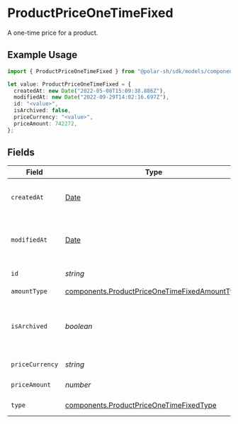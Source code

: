 # ProductPriceOneTimeFixed

A one-time price for a product.

## Example Usage

```typescript
import { ProductPriceOneTimeFixed } from "@polar-sh/sdk/models/components";

let value: ProductPriceOneTimeFixed = {
  createdAt: new Date("2022-05-08T15:09:38.886Z"),
  modifiedAt: new Date("2022-09-29T14:02:16.697Z"),
  id: "<value>",
  isArchived: false,
  priceCurrency: "<value>",
  priceAmount: 742272,
};
```

## Fields

| Field                                                                                                          | Type                                                                                                           | Required                                                                                                       | Description                                                                                                    |
| -------------------------------------------------------------------------------------------------------------- | -------------------------------------------------------------------------------------------------------------- | -------------------------------------------------------------------------------------------------------------- | -------------------------------------------------------------------------------------------------------------- |
| `createdAt`                                                                                                    | [Date](https://developer.mozilla.org/en-US/docs/Web/JavaScript/Reference/Global_Objects/Date)                  | :heavy_check_mark:                                                                                             | Creation timestamp of the object.                                                                              |
| `modifiedAt`                                                                                                   | [Date](https://developer.mozilla.org/en-US/docs/Web/JavaScript/Reference/Global_Objects/Date)                  | :heavy_check_mark:                                                                                             | Last modification timestamp of the object.                                                                     |
| `id`                                                                                                           | *string*                                                                                                       | :heavy_check_mark:                                                                                             | The ID of the price.                                                                                           |
| `amountType`                                                                                                   | [components.ProductPriceOneTimeFixedAmountType](../../models/components/productpriceonetimefixedamounttype.md) | :heavy_check_mark:                                                                                             | N/A                                                                                                            |
| `isArchived`                                                                                                   | *boolean*                                                                                                      | :heavy_check_mark:                                                                                             | Whether the price is archived and no longer available.                                                         |
| `priceCurrency`                                                                                                | *string*                                                                                                       | :heavy_check_mark:                                                                                             | The currency.                                                                                                  |
| `priceAmount`                                                                                                  | *number*                                                                                                       | :heavy_check_mark:                                                                                             | The price in cents.                                                                                            |
| `type`                                                                                                         | [components.ProductPriceOneTimeFixedType](../../models/components/productpriceonetimefixedtype.md)             | :heavy_check_mark:                                                                                             | The type of the price.                                                                                         |